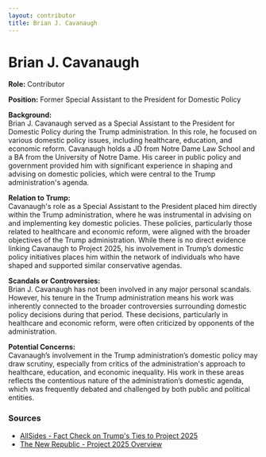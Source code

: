```yaml
---
layout: contributor
title: Brian J. Cavanaugh
---
```


# Brian J. Cavanaugh

**Role:** Contributor

**Position:** Former Special Assistant to the President for Domestic Policy

**Background:**  
Brian J. Cavanaugh served as a Special Assistant to the President for Domestic Policy during the Trump administration. In this role, he focused on various domestic policy issues, including healthcare, education, and economic reform. Cavanaugh holds a JD from Notre Dame Law School and a BA from the University of Notre Dame. His career in public policy and government provided him with significant experience in shaping and advising on domestic policies, which were central to the Trump administration's agenda.

**Relation to Trump:**  
Cavanaugh's role as a Special Assistant to the President placed him directly within the Trump administration, where he was instrumental in advising on and implementing key domestic policies. These policies, particularly those related to healthcare and economic reform, were aligned with the broader objectives of the Trump administration. While there is no direct evidence linking Cavanaugh to Project 2025, his involvement in Trump’s domestic policy initiatives places him within the network of individuals who have shaped and supported similar conservative agendas.

**Scandals or Controversies:**  
Brian J. Cavanaugh has not been involved in any major personal scandals. However, his tenure in the Trump administration means his work was inherently connected to the broader controversies surrounding domestic policy decisions during that period. These decisions, particularly in healthcare and economic reform, were often criticized by opponents of the administration.

**Potential Concerns:**  
Cavanaugh’s involvement in the Trump administration’s domestic policy may draw scrutiny, especially from critics of the administration's approach to healthcare, education, and economic inequality. His work in these areas reflects the contentious nature of the administration’s domestic agenda, which was frequently debated and challenged by both public and political entities.

### Sources
- [AllSides - Fact Check on Trump's Ties to Project 2025](https://www.allsides.com/news/2023-07-14-0650/donald-trump-fact-check-trump-s-ties-project-2025)
- [The New Republic - Project 2025 Overview](https://newrepublic.com/article/174334/project-2025-creator-devious-plan-trump-wins)
